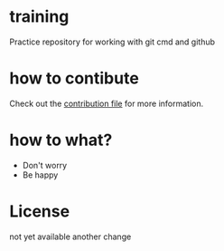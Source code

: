 # training
Practice repository for working with git cmd and github

# how to contibute
Check out the [contribution file](/CONTRIBUTING.md) for more information.

# how to what?
- Don't worry
- Be happy

# License
not yet available
another change
